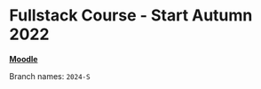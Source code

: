 # Fullstack Course - Start Autumn 2022

**[Moodle](https://cphbusiness.mrooms.net/course/view.php?id=13096)**

Branch names: `2024-S`
